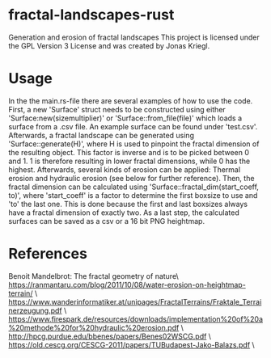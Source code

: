 # fractal-landscapes-rust
Generation and erosion of fractal landscapes
This project is licensed under the GPL Version 3 License and was created by Jonas Kriegl.

# Usage
In the the main.rs-file there are several examples of how to use the code. First, a new 'Surface' struct needs to be constructed using either 'Surface:new(sizemultiplier)' or 'Surface::from_file(file)' which loads a surface from a .csv file. An example surface can be found under 'test.csv'. Afterwards, a fractal landscape can be generated using 'Surface::generate(H)', where H is used to pinpoint the fractal dimension of the resulting object. This factor is inverse and is to be picked between 0 and 1. 1 is therefore resulting in lower fractal dimensions, while 0 has the highest. Afterwards, several kinds of erosion can be applied: Thermal erosion and hydraulic erosion (see below for further reference). Then, the fractal dimension can be calculated using 'Surface::fractal_dim(start_coeff, to)', where 'start_coeff' is a factor to determine the first boxsize to use and 'to' the last one. This is done because the first and last boxsizes always have a fractal dimension of exactly two. As a last step, the calculated surfaces can be saved as a csv or a 16 bit PNG heightmap.

# References
Benoit Mandelbrot: The fractal geometry of nature\\
https://ranmantaru.com/blog/2011/10/08/water-erosion-on-heightmap-terrain/ \\
https://www.wanderinformatiker.at/unipages/FractalTerrains/Fraktale_Terrainerzeugung.pdf \\
https://www.firespark.de/resources/downloads/implementation%20of%20a%20methode%20for%20hydraulic%20erosion.pdf \\
http://hpcg.purdue.edu/bbenes/papers/Benes02WSCG.pdf \\
https://old.cescg.org/CESCG-2011/papers/TUBudapest-Jako-Balazs.pdf \\
